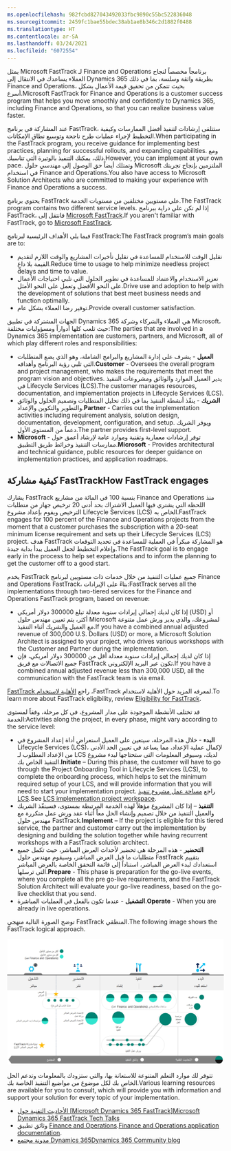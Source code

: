 ```yaml
---
ms.openlocfilehash: 982fcbd827043492033fbc9890c55bc522836048
ms.sourcegitcommit: 2459fc1bae55bdec38ab1ae8b346c2d1882f0488
ms.translationtype: HT
ms.contentlocale: ar-SA
ms.lasthandoff: 03/24/2021
ms.locfileid: "6072554"
---
```

<span data-ttu-id="915ae-101">يمثل Microsoft FastTrack لـ Finance and Operations برنامجاً مخصصاً لنجاح العملاء يساعدك في الانتقال إلى Dynamics 365 بطريقة واثقة وسلسة، بما في ذلك Finance and Operations، بحيث تتمكن من تحقيق قيمة الأعمال بشكل أسرع.</span><span class="sxs-lookup"><span data-stu-id="915ae-101">Microsoft FastTrack for Finance and Operations  is a customer success program that helps you move smoothly and confidently to Dynamics 365, including Finance and Operations, so that you can realize business value faster.</span></span>

<span data-ttu-id="915ae-102">عند المشاركة في برنامج FastTrack، ستتلقى إرشادات لتنفيذ أفضل الممارسات وكيفية التخطيط لإجراء عمليات طرح ناجحة وتوسيع نطاق الإمكانات.</span><span class="sxs-lookup"><span data-stu-id="915ae-102">When participating in the FastTrack program, you receive guidance for implementing best practices, planning for successful rollouts, and expanding capabilities.</span></span> <span data-ttu-id="915ae-103">ومع ذلك، يمكنك التنفيذ بالوتيرة التي تناسبك.</span><span class="sxs-lookup"><span data-stu-id="915ae-103">However, you can implement at your own pace.</span></span> <span data-ttu-id="915ae-104">وتمتلك أيضاً حق الوصول إلى مهندسي حلول Microsoft الملتزمين بإنجاح تجربتك في استخدام Finance and Operations.</span><span class="sxs-lookup"><span data-stu-id="915ae-104">You also have access to Microsoft Solution Architects who are committed to making your experience with Finance and Operations a success.</span></span>

<span data-ttu-id="915ae-105">يحتوي برنامج FastTrack علي مستويين مختلفين من مستويات الخدمة.</span><span class="sxs-lookup"><span data-stu-id="915ae-105">The FastTrack program contains two different service levels.</span></span> <span data-ttu-id="915ae-106">إذا لم تكن علي دراية ببرنامج FastTrack، فانتقل إلى [Microsoft FastTrack](https://docs.microsoft.com/dynamics365/fin-ops-core/fin-ops/get-started/fasttrack-dynamics-365-overview/?azure-portal=true).</span><span class="sxs-lookup"><span data-stu-id="915ae-106">If you aren't familiar with FastTrack, go to [Microsoft FastTrack](https://docs.microsoft.com/dynamics365/fin-ops-core/fin-ops/get-started/fasttrack-dynamics-365-overview/?azure-portal=true).</span></span>


<span data-ttu-id="915ae-107">فيما يلي الأهداف الرئيسية لبرنامج FastTrack:</span><span class="sxs-lookup"><span data-stu-id="915ae-107">The FastTrack program’s main goals are to:</span></span> 

-   <span data-ttu-id="915ae-108">تقليل الوقت للاستخدام للمساعدة في تقليل تأخيرات المشاريع والوقت اللازم لتقديم القيمة بلا داعٍ.</span><span class="sxs-lookup"><span data-stu-id="915ae-108">Reduce time to usage to help minimize needless project delays and time to value.</span></span>
-   <span data-ttu-id="915ae-109">تعزيز الاستخدام والاعتماد للمساعدة في تطوير الحلول التي تلبي احتياجات الأعمال على النحو الأفضل وتعمل على النحو الأمثل.</span><span class="sxs-lookup"><span data-stu-id="915ae-109">Drive use and adoption to help with the development of solutions that best meet business needs and function optimally.</span></span> 
-   <span data-ttu-id="915ae-110">توفير رضا العملاء بشكل عام.</span><span class="sxs-lookup"><span data-stu-id="915ae-110">Provide overall customer satisfaction.</span></span>

<span data-ttu-id="915ae-111">الجهات المشتركة في تطبيق Dynamics 365 هي العملاء والشركاء وشركة Microsoft، حيث تلعب كلها أدواراً ومسؤوليات مختلفة:</span><span class="sxs-lookup"><span data-stu-id="915ae-111">The parties that are involved in a Dynamics 365 implementation are customers, partners, and Microsoft, all of which play different roles and responsibilities:</span></span> 

-   <span data-ttu-id="915ae-112">**العميل** - يشرف على إدارة المشاريع والبرامج الشاملة، وهو الذي يضع المتطلبات التي تلبي رؤية البرنامج وأهدافه.</span><span class="sxs-lookup"><span data-stu-id="915ae-112">**Customer** - Oversees the overall program and project management, who makes the requirements that meet the program vision and objectives.</span></span> <span data-ttu-id="915ae-113">يدير العميل الموارد والوثائق ومشروعات التنفيذ في Lifecycle Services‏ (LCS).</span><span class="sxs-lookup"><span data-stu-id="915ae-113">The customer manages resources, documentation, and implementation projects in Lifecycle Services (LCS).</span></span> 
-   <span data-ttu-id="915ae-114">**الشريك** - ينفّذ أنشطة التنفيذ بما في ذلك تحليل المتطلبات وتصميم الحلول والوثائق والتطوير والتكوين والإعداد.</span><span class="sxs-lookup"><span data-stu-id="915ae-114">**Partner** - Carries out the implementation activities including requirement analysis, solution design, documentation, development, configuration, and setup.</span></span> <span data-ttu-id="915ae-115">ويوفر الشريك دعماً من المستوى الأول.</span><span class="sxs-lookup"><span data-stu-id="915ae-115">The partner provides first-level support.</span></span> 
-   <span data-ttu-id="915ae-116">**Microsoft** - توفر إرشادات معمارية وتقنية وموارد عامة لإرشاد أعمق حول ممارسات التنفيذ وخرائط طريق التطبيق.</span><span class="sxs-lookup"><span data-stu-id="915ae-116">**Microsoft** - Provides architectural and technical guidance, public resources for deeper guidance on implementation practices, and application roadmaps.</span></span> 

## <a name="how-fasttrack-engages"></a><span data-ttu-id="915ae-117">كيفية مشاركة FastTrack</span><span class="sxs-lookup"><span data-stu-id="915ae-117">How FastTrack engages</span></span> 
<span data-ttu-id="915ae-118">يشارك FastTrack بنسبة 100 في المائة من مشاريع Finance and Operations منذ اللحظة التي يشتري فيها العميل الاشتراك بحد أدنى 20 ترخيص جهاز من متطلبات الترخيص ويقوم بإعداد مشروع Lifecycle Services‏ (LCS) الخاص به.</span><span class="sxs-lookup"><span data-stu-id="915ae-118">FastTrack engages for 100 percent of the Finance and Operations projects from the moment that a customer purchases the subscription with a 20-seat minimum license requirement and sets up their Lifecycle Services (LCS) project.</span></span> <span data-ttu-id="915ae-119">هدف FastTrack هو المشاركة مبكراً في العملية للمساعدة في تحديد التوقعات وإعلام التخطيط لجعل العميل يبدأ بداية جيدة.</span><span class="sxs-lookup"><span data-stu-id="915ae-119">The FastTrack goal is to engage early in the process to help set expectations and to inform the planning to get the customer off to a good start.</span></span>

<span data-ttu-id="915ae-120">يخدم FastTrack جميع عمليات التنفيذ من خلال خدمات ذات مستويين لبرنامج Finance and Operations FastTrack، بناءً على الإيرادات:</span><span class="sxs-lookup"><span data-stu-id="915ae-120">FastTrack serves all the implementations through two-tiered services for the Finance and Operations FastTrack program, based on revenue:</span></span> 

- <span data-ttu-id="915ae-121">إذا كان لديك إجمالي إيرادات سنوية معدلة تبلغ 300000 دولار أمريكي (USD) أو أكثر، يتم تعيين مهندس حلول Microsoft لمشروعك، والذي يدير ورش عمل متنوعة مع العميل والشريك أثناء التنفيذ.</span><span class="sxs-lookup"><span data-stu-id="915ae-121">If you have a combined annual adjusted revenue of 300,000 U.S. Dollars (USD) or more, a Microsoft Solution Architect is assigned to your project, who drives various workshops with the Customer and Partner during the implementation.</span></span>  
- <span data-ttu-id="915ae-122">إذا كان لديك إجمالي إيرادات سنوية معدلة أقل من 300000 دولار أمريكي، فإن جميع الاتصالات مع فريق FastTrack تكون عبر البريد الإلكتروني.</span><span class="sxs-lookup"><span data-stu-id="915ae-122">If you have a combined annual adjusted revenue less than 300,000 USD, all the communication with the FastTrack team is via email.</span></span> 

<span data-ttu-id="915ae-123">لمعرفه المزيد حول ‏‫الأهلية لاستخدام FastTrack‬، راجع [‏‫الأهلية لاستخدام FastTrack‬](https://docs.microsoft.com/dynamics365/fin-ops-core/fin-ops/get-started/fasttrack-dynamics-365-overview/?azure-portal=true#eligibility-for-fasttrack).</span><span class="sxs-lookup"><span data-stu-id="915ae-123">To learn more about FastTrack eligibility, review [Eligibility for FastTrack](https://docs.microsoft.com/dynamics365/fin-ops-core/fin-ops/get-started/fasttrack-dynamics-365-overview/?azure-portal=true#eligibility-for-fasttrack).</span></span>

<span data-ttu-id="915ae-124">قد تختلف الأنشطة الموجودة على مدار المشروع، في كل مرحلة، وفقاً لمستوى الخدمة:</span><span class="sxs-lookup"><span data-stu-id="915ae-124">Activities along the project, in every phase, might vary according to the service level:</span></span>
-   <span data-ttu-id="915ae-125">**البدء** - خلال هذه المرحلة، سيتعين على العميل استعراض أداة إعداد المشروع في Lifecycle Services‏ (LCS)، لإكمال عملية الإعداد، مما يساعد في تعيين الحد الأدنى من الإعداد المطلوب لـ LCS لديك، وسيوفر المعلومات التي ستحتاجها لبدء مشروع التنفيذ الخاص بك.</span><span class="sxs-lookup"><span data-stu-id="915ae-125">**Initiate** – During this phase, the customer will have to go through the Project Onboarding Tool in Lifecycle Services (LCS), to complete the onboarding process, which helps to set the minimum required setup of your LCS, and will provide information that you will need to start your implementation project.</span></span> <span data-ttu-id="915ae-126">راجع [مساحة عمل مشروع تنفيذ LCS](https://docs.microsoft.com/dynamics365/fin-ops-core/fin-ops/imp-lifecycle/onboard/?azure-portal=true#lcs-implementation-project-workspace).</span><span class="sxs-lookup"><span data-stu-id="915ae-126">See [LCS implementation project workspace](https://docs.microsoft.com/dynamics365/fin-ops-core/fin-ops/imp-lifecycle/onboard/?azure-portal=true#lcs-implementation-project-workspace).</span></span>
-   <span data-ttu-id="915ae-127">**التنفيذ** – إذا كان المشروع مؤهلاً لهذه الخدمة المرتبطة بمستوى، فسينفّذ الشريك والعميل التنفيذ من خلال تصميم وإنشاء الحل معاً أثناء عقد ورش عمل متكررة مع مهندس حلول FastTrack.</span><span class="sxs-lookup"><span data-stu-id="915ae-127">**Implement** – If the project is eligible for this tiered service, the partner and customer carry out the implementation by designing and building the solution together while having recurrent workshops with a FastTrack solution architect.</span></span> 
-   <span data-ttu-id="915ae-128">**التحضير** - هذه المرحلة هي تحضير لأحداث العرض المباشر، حيث تكمل جميع متطلبات ما قبل العرض المباشر، وسيقوم مهندس حلول FastTrack بتقييم استعدادك لبدء العرض المباشر، استناداً إلى قائمة التحقق الخاصة بالعرض المباشر التي ترسلها.</span><span class="sxs-lookup"><span data-stu-id="915ae-128">**Prepare** - This phase is preparation for the go-live events, where you complete all the pre go-live requirements, and the FastTrack Solution Architect will evaluate your go-live readiness, based on the go-live checklist that you send.</span></span> 
-   <span data-ttu-id="915ae-129">**التشغيل** - عندما تكون بالفعل في العمليات المباشرة.</span><span class="sxs-lookup"><span data-stu-id="915ae-129">**Operate** - When you are already in live operations.</span></span> 

<span data-ttu-id="915ae-130">توضح الصورة التالية منهجي FastTrack المنطقي.</span><span class="sxs-lookup"><span data-stu-id="915ae-130">The following image shows the FastTrack logical approach.</span></span>

 ![رسم تخطيطي لمنهج fast track المنطقي](../media/logical-approach.jpg)

<span data-ttu-id="915ae-132">تتوفر لك موارد التعلم المتنوعة للاستعانة بها، والتي ستزودك بالمعلومات وتدعم الحل الخاص بك لكل موضوع من مواضيع التنفيذ الخاصة بك.</span><span class="sxs-lookup"><span data-stu-id="915ae-132">Various learning resources are available for you to consult, which will provide you with information and support your solution for every topic of your implementation.</span></span>

-   <span data-ttu-id="915ae-133">[الأحاديث التقنية حول [Microsoft Dynamics 365 FastTrack]](https://community.dynamics.com/365/b/techtalks?tagsToFilter=Finance%20and%20Operations/?azure-portal=true)</span><span class="sxs-lookup"><span data-stu-id="915ae-133">[Microsoft Dynamics 365 FastTrack Tech Talks](https://community.dynamics.com/365/b/techtalks?tagsToFilter=Finance%20and%20Operations/?azure-portal=true)</span></span>
-   <span data-ttu-id="915ae-134">وثائق تطبيق [Finance and Operations](https://docs.microsoft.com/dynamics365/fin-ops-core/fin-ops/?azure-portal=true).</span><span class="sxs-lookup"><span data-stu-id="915ae-134">[Finance and Operations application documentation](https://docs.microsoft.com/dynamics365/fin-ops-core/fin-ops/?azure-portal=true).</span></span>
-   [<span data-ttu-id="915ae-135">مدونة مجتمع Dynamics 365</span><span class="sxs-lookup"><span data-stu-id="915ae-135">Dynamics 365 Community blog</span></span>](https://community.dynamics.com/365/financeandoperations/f/dynamics-365-for-finance-and-operations-forum/?azure-portal=true) 
